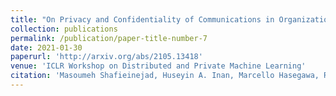 ```yaml
---
title: "On Privacy and Confidentiality of Communications in Organizational Graphs"
collection: publications
permalink: /publication/paper-title-number-7
date: 2021-01-30
paperurl: 'http://arxiv.org/abs/2105.13418'
venue: 'ICLR Workshop on Distributed and Private Machine Learning'
citation: 'Masoumeh Shafieinejad, Huseyin A. Inan, Marcello Hasegawa, Robert Sim,  On Privacy and Confidentiality of Communications in Organizational Grahs, DPML-ICLR2021'
---
```

